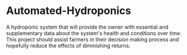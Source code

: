# Automated-Hydroponics
A hydroponic system that will provide the owner with essential and supplementary data about the system's health and conditions over time. This project should assist farmers in their decision making process and hopefully reduce the effects of diminishing returns. 
